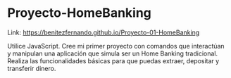 # Proyecto-HomeBanking

Link: https://benitezfernando.github.io/Proyecto-01-HomeBanking


Utilice JavaScript. Cree mi primer proyecto con comandos que interactúan y manipulan una aplicación que simula ser un Home Banking tradicional. Realiza las funcionalidades básicas para que puedas extraer, depositar y transferir dinero.
